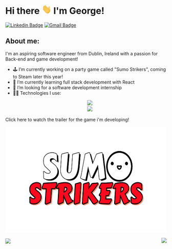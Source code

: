 # Hi there <img src="https://github.com/george-crossan/George-Crossan/blob/main/wave.gif" width="30" height="30"> </img> I'm George!

[![Linkedin Badge](https://img.shields.io/badge/-George_Crossan-blue?style=flat-square&logo=Linkedin&logoColor=white&link=https://www.linkedin.com/in/georgecrossan/)](https://www.linkedin.com/in/georgecrossan/)
[![Gmail Badge](https://img.shields.io/badge/-georgecrossan9@gmail.com-c14438?style=flat-square&logo=Gmail&logoColor=white&link=mailto:georgecrossan9@gmail.com)](mailto:georgecrossan9@gmail.com)

 ## About me:
 I'm an aspiring software engineer from Dublin, Ireland with a passion for Back-end and game development!
- 🕹️ I’m currently working on a party game called "Sumo Strikers", coming to Steam later this year!
- 🌱 I’m currently learning full stack development with React
- 🏢 I’m looking for a software development internship
- 👨‍💻 Technologies I use:
  <p align="center">
  <a href="https://skillicons.dev">
    <img src="https://skillicons.dev/icons?i=python,java,c,mysql,postgres,php,godot" /> <br>
    <img src="https://skillicons.dev/icons?i=git,bash,javascript,html,css" />
  </a>
</p>

Click here to watch the trailer for the game i'm developing!

[<img src="https://github.com/george-crossan/George-Crossan/blob/main/sumo-strikers.png" width="600" height="330"
/>](https://youtu.be/03_p1_Hj9X0)

<a href="https://github.com/george-crossan/convoychat">
   <img height=180 align="center" src="https://github-readme-stats.vercel.app/api/top-langs?username=george-crossan&layout=compact&langs_count=8&card_width=320" />
 </a>
 <a href="https://github.com/george-crossan/github-readme-stats">
   <img height=180 align="right" src="https://github-readme-stats.vercel.app/api?username=george-crossan" />
 </a>

